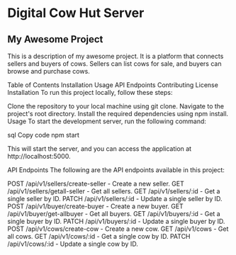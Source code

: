 # Digital Cow Hut Server

## My Awesome Project
This is a description of my awesome project. It is a platform that connects sellers and buyers of cows. Sellers can list cows for sale, and buyers can browse and purchase cows.

Table of Contents
Installation
Usage
API Endpoints
Contributing
License
Installation
To run this project locally, follow these steps:

Clone the repository to your local machine using git clone.
Navigate to the project's root directory.
Install the required dependencies using npm install.
Usage
To start the development server, run the following command:

sql
Copy code
npm start

This will start the server, and you can access the application at http://localhost:5000.

API Endpoints
The following are the API endpoints available in this project:

POST /api/v1/sellers/create-seller - Create a new seller.
GET /api/v1/sellers/getall-seller - Get all sellers.
GET /api/v1/sellers/:id - Get a single seller by ID.
PATCH /api/v1/sellers/:id - Update a single seller by ID.
POST /api/v1/buyer/create-buyer - Create a new buyer.
GET /api/v1/buyer/get-allbuyer - Get all buyers.
GET /api/v1/buyers/:id - Get a single buyer by ID.
PATCH /api/v1/buyers/:id - Update a single buyer by ID.
POST /api/v1/cows/create-cow - Create a new cow.
GET /api/v1/cows - Get all cows.
GET /api/v1/cows/:id - Get a single cow by ID.
PATCH /api/v1/cows/:id - Update a single cow by ID.
